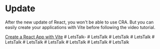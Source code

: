 # Update

After the new update of React, you won't be able to use CRA. But you can easily create your applications with Vite before following the video tutorial.

[Create a React App with Vite](https://github.com/safak/youtube23/tree/react-mini)
#   L e t s T a l k -  
 #   L e t s T a l k  
 #   L e t s T a l k  
 #   L e t s T a l k  
 #   L e t s T a l k  
 #   L e t s T a l k  
 #   L e t s T a l k  
 #   L e t s T a l k  
 #   L e t s T a l k  
 #   L e t s T a l k  
 
